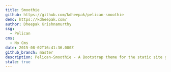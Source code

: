 ```yaml
---
title: Smoothie
github: https://github.com/kdheepak/pelican-smoothie
demo: https://kdheepak.com/
author: Dheepak Krishnamurthy
ssg:
  - Pelican
cms:
  - No Cms
date: 2015-08-02T16:41:36.000Z
github_branch: master
description: Pelican-Smoothie - A Bootstrap theme for the static site generator Pelican
stale: true
---
```

